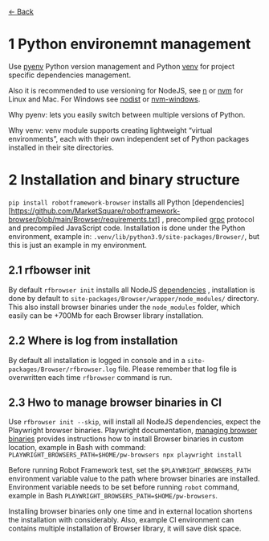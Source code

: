 [<- Back](/README.md)

# 1 Python environemnt management
Use [pyenv](https://github.com/pyenv/pyenv) Python version management and Python
[venv](https://docs.python.org/3/library/venv.html) for project specific dependencies management.

Also it is recommended to use versioning for NodeJS, see [n](https://github.com/tj/n) or
[nvm](https://github.com/nvm-sh/nvm) for Linux and Mac. For Windows see
[nodist](https://github.com/nullivex/nodist)
or [nvm-windows](https://github.com/coreybutler/nvm-windows).

Why pyenv: lets you easily switch between multiple versions of Python.

Why venv: venv module supports creating lightweight “virtual environments”, each with their own
independent set of Python packages installed in their site directories.

# 2 Installation and binary structure

`pip install robotframework-browser` installs all Python
[dependencies][https://github.com/MarketSquare/robotframework-browser/blob/main/Browser/requirements.txt]
, precompiled [grpc](https://grpc.io/) protocol and precompiled JavaScript code. Installation is done under
the Python environment, example in: `.venv/lib/python3.9/site-packages/Browser/`, but this is just an
example in my environment.

## 2.1 rfbowser init
By default `rfbrowser init` installs all NodeJS
[dependencies](https://github.com/MarketSquare/robotframework-browser/blob/main/package.json)
, installation is done by default to `site-packages/Browser/wrapper/node_modules/` directory.
This also install browser binaries under the `node_modules` folder, which easily can be
+700Mb for each Browser library installation.

## 2.2 Where is log from installation
By default all installation is logged in console and in a `site-packages/Browser/rfbrowser.log` file.
Please remember that log file is overwritten each time `rfbrowser` command is run.

## 2.3 Hwo to manage browser binaries in CI
Use `rfbrowser init --skip`, will install all NodeJS dependencies, expect the Playwright browser binaries.
Playwright documentation, [managing browser binaries](https://playwright.dev/docs/browsers#managing-browser-binaries)
provides instructions how to install Browser binaries in custom location, example in Bash with command:
`PLAYWRIGHT_BROWSERS_PATH=$HOME/pw-browsers npx playwright install`

Before running Robot Framework test, set the `$PLAYWRIGHT_BROWSERS_PATH` environment variable value
to the path where browser binaries are installed. Environment variable needs to be set before running `robot`
command, example in Bash `PLAYWRIGHT_BROWSERS_PATH=$HOME/pw-browsers`.

Installing browser binaries only one time and in external location shortens the installation with considerably.
Also, example CI environment can contains multiple installation of Browser library, it will save disk space.
